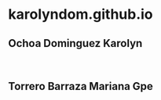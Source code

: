 # karolyndom.github.io
<h2> Ochoa Dominguez Karolyn </h2> <br> 
<h2> Torrero Barraza Mariana Gpe </h2>

